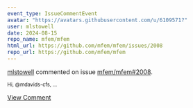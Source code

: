 ```yaml
---
event_type: IssueCommentEvent
avatar: "https://avatars.githubusercontent.com/u/6109571?"
user: mlstowell
date: 2024-08-15
repo_name: mfem/mfem
html_url: https://github.com/mfem/mfem/issues/2008
repo_url: https://github.com/mfem/mfem
---
```


<a href='https://github.com/mlstowell' target='_blank'>mlstowell</a> commented on issue <a href='https://github.com/mfem/mfem/issues/2008' target='_blank'>mfem/mfem#2008</a>.

<small>Hi, @mdavids-cfs,...</small>

<a href='https://github.com/mfem/mfem/issues/2008' target='_blank'>View Comment</a>